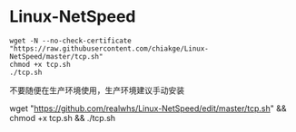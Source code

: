 # Linux-NetSpeed
```
wget -N --no-check-certificate "https://raw.githubusercontent.com/chiakge/Linux-NetSpeed/master/tcp.sh"
chmod +x tcp.sh
./tcp.sh
```

不要随便在生产环境使用，生产环境建议手动安装 

wget "https://github.com/realwhs/Linux-NetSpeed/edit/master/tcp.sh" && chmod +x tcp.sh && ./tcp.sh
